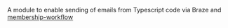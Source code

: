 A module to enable sending of emails from Typescript code via Braze and [membership-workflow](https://github.com/guardian/membership-workflow/) 